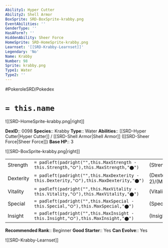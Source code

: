 ```yaml
---
Ability1: Hyper Cutter
Ability2: Shell Armor
BoxSprite: SRD-BoxSprite-krabby.png
EventAbilities: ''
GenderType: ''
HasAForm?: ''
HiddenAbility: Sheer Force
HomeSprite: SRD-HomeSprite-krabby.png
Learnset: '[[SRD-Krabby-Learnset]]'
Legendary: 'No'
Name: Krabby
Number: 98
Sprite: krabby.png
Type1: Water
Type2: ''
---
```


#PokeroleSRD/Pokedex

# `= this.name`

![[SRD-HomeSprite-krabby.png|right]]

**DexID**:: 0098
**Species**:: Krabby
**Type**:: Water
**Abilities**:: [[SRD-Hyper Cutter|Hyper Cutter]] / [[SRD-Shell Armor|Shell Armor]] ([[SRD-Sheer Force|Sheer Force]])
**Base HP**:: 3

![[SRD-BoxSprite-krabby.png|right]]

|           |                                                                                        |                                          |
| --------- | -------------------------------------------------------------------------------------- | ---------------------------------------- |
| Strength  | `= padleft(padright("",this.MaxStrength - this.Strength,"⭘"),this.MaxStrength,"⬤")`    | (Strength::3)/(MaxStrength::6)   |
| Dexterity | `= padleft(padright("",this.MaxDexterity - this.Dexterity,"⭘"),this.MaxDexterity,"⬤")` | (Dexterity:: 2)/(MaxDexterity::4) |
| Vitality  | `= padleft(padright("",this.MaxVitality - this.Vitality,"⭘"),this.MaxVitality,"⬤")`    | (Vitality::2)/(MaxVitality::5)   |
| Special   | `= padleft(padright("",this.MaxSpecial - this.Special,"⭘"),this.MaxSpecial,"⬤")`       | (Special::1)/(MaxSpecial::3)     |
| Insight   | `= padleft(padright("",this.MaxInsight - this.Insight,"⭘"),this.MaxInsight,"⬤")`       | (Insight::1)/(MaxInsight::3)     |

**Recommended Rank**:: Beginner
**Good Starter**:: Yes
**Can Evolve**:: Yes

![[SRD-Krabby-Learnset]]
